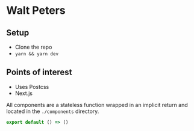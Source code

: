# Walt Peters

## Setup

* Clone the repo
* `yarn && yarn dev`

## Points of interest

* Uses Postcss
* Next.js

All components are a stateless function wrapped in an implicit return and located in the `./components` directory.

```js
export default () => ()
```
